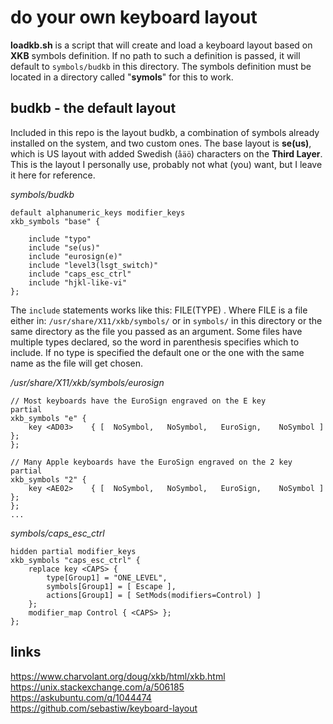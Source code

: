 # do your own keyboard layout

**loadkb.sh** is a script that will create and load a keyboard layout based on **XKB** symbols definition. If no path to such a definition is passed, it will default to `symbols/budkb` in this directory. The symbols definition must be located in a directory called "**symols**" for this to work.  

## budkb - the default layout

Included in this repo is the layout budkb, a combination of symbols already installed on the system, and two custom ones. The base layout is **se(us)**, which is US layout with added Swedish (`åäö`) characters on the **Third Layer**. This is the layout I personally use, probably not what (you) want, but I leave it here for reference.

*symbols/budkb*  
```
default alphanumeric_keys modifier_keys
xkb_symbols "base" {

    include "typo"
    include "se(us)"
    include "eurosign(e)"
    include "level3(lsgt_switch)"
    include "caps_esc_ctrl"
    include "hjkl-like-vi"
};
```

The `include` statements works like this: FILE(TYPE) . Where FILE is a file either in: `/usr/share/X11/xkb/symbols/` or in `symbols/` in this directory or the same directory as the file you passed as an argument. Some files have multiple types declared, so the word in parenthesis specifies which to include. If no type is specified the default one or the one with the same name as the file will get chosen.

*/usr/share/X11/xkb/symbols/eurosign*
```
// Most keyboards have the EuroSign engraved on the E key
partial
xkb_symbols "e" {
    key <AD03>    { [  NoSymbol,   NoSymbol,   EuroSign,    NoSymbol ]    };
};

// Many Apple keyboards have the EuroSign engraved on the 2 key
partial
xkb_symbols "2" {
    key <AE02>    { [  NoSymbol,   NoSymbol,   EuroSign,    NoSymbol ]    };
};
...
```

*symbols/caps_esc_ctrl*
```
hidden partial modifier_keys
xkb_symbols "caps_esc_ctrl" {
    replace key <CAPS> {
        type[Group1] = "ONE_LEVEL",
        symbols[Group1] = [ Escape ],
        actions[Group1] = [ SetMods(modifiers=Control) ]
    };
    modifier_map Control { <CAPS> };
};
```

## links

https://www.charvolant.org/doug/xkb/html/xkb.html  
https://unix.stackexchange.com/a/506185  
https://askubuntu.com/q/1044474  
https://github.com/sebastiw/keyboard-layout  
